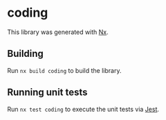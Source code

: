 # coding

This library was generated with [Nx](https://nx.dev).

## Building

Run `nx build coding` to build the library.

## Running unit tests

Run `nx test coding` to execute the unit tests via [Jest](https://jestjs.io).
